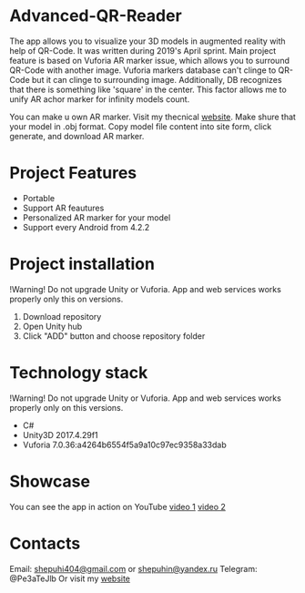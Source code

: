 # Advanced-QR-Reader
The app allows you to visualize your 3D models in augmented reality with help of QR-Code.
It was written during 2019's April sprint.
Main project feature is based on Vuforia AR marker issue, which allows you to surround QR-Code with another image. Vuforia markers database can't clinge to QR-Code but it can clinge to surrounding image. Additionally, DB recognizes that there is something like 'square' in the center. This factor allows me to unify AR achor marker for infinity models count.

You can make u own AR marker. Visit my thecnical [website](http://e98517l3.beget.tech/). Make shure that your model in .obj format. Copy model file content into site form, click generate, and download AR marker.

# Project Features
* Portable
* Support AR feautures 
* Personalized AR marker for your model
* Support every Android from 4.2.2
        
# Project installation
!Warning! Do not upgrade Unity or Vuforia. App and web services works properly only this on versions.
1. Download repository 
2. Open Unity  hub
3. Click "ADD" button and choose repository folder

# Technology stack
!Warning! Do not upgrade Unity or Vuforia. App and web services works properly only on this versions.
- C#
- Unity3D 2017.4.29f1
- Vuforia 7.0.36:a4264b6554f5a9a10c97ec9358a33dab

# Showcase
You can see the app in action on YouTube [video 1](https://www.youtube.com/watch?v=9DGWy_s9waM) [video 2](https://www.youtube.com/watch?v=HfPlSCHxCjM)


# Contacts
Email: shepuhi404@gmail.com or shepuhin@yandex.ru
Telegram: @Pe3aTeJlb
Or visit my [website](https://sites.google.com/view/pplosstudio/%D0%B3%D0%BB%D0%B0%D0%B2%D0%BD%D0%B0%D1%8F)
